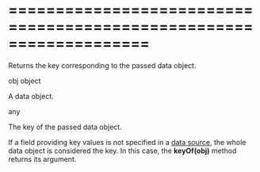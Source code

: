 <!--**
/*-------------------------------------------
    Auto-generated file. Do not modify.
-------------------------------------------

**-->
===================================================================
===================================================================

<!--shortDescription-->
Returns the key corresponding to the passed data object.
<!--/shortDescription-->

<!--paramName1-->obj<!--/paramName1-->
<!--paramType1-->object<!--/paramType1-->
<!--paramDescription1-->
A data object.
<!--/paramDescription1-->

<!--returnType-->any<!--/returnType-->
<!--returnDescription-->
The key of the passed data object.
<!--/returnDescription-->

<!--fullDescription-->
If a field providing key values is not specified in a [data source](/Documentation/ApiReference/UI_Widgets/dxDataGrid/Configuration/#dataSource), the whole data object is considered the key. In this case, the **keyOf(obj)** method returns its argument.
<!--/fullDescription-->